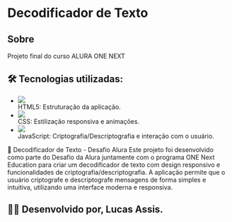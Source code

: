 <h1> Decodificador de Texto </h1>

<h2>Sobre</h2>
<p>Projeto final do curso ALURA ONE NEXT</p>


## 🛠️ Tecnologias utilizadas:
-  <div> <img src="https://img.shields.io/badge/HTML-239120?style=for-the-badge&logo=html5&logoColor=white"> <div> HTML5: Estruturação da aplicação.</div> 
-  <div> <img src="https://img.shields.io/badge/CSS-239120?&style=for-the-badge&logo=css3&logoColor=white"> </div> <div> CSS: Estilização responsiva e animações.</div>
- <div> <img src="https://img.shields.io/badge/JavaScript-F7DF1E?style=for-the-badge&logo=javascript&logoColor=black"> <div>JavaScript: Criptografia/Descriptografia e interação com o usuário.</div>



🔐 Decodificador de Texto - Desafio Alura Este projeto foi desenvolvido como parte do Desafio da Alura juntamente com o programa ONE Next Education para criar um decodificador de texto com design responsivo e funcionalidades de criptografia/descriptografia. A aplicação permite que o usuário criptografe e descriptografe mensagens de forma simples e intuitiva, utilizando uma interface moderna e responsiva.


## 👨‍💻 Desenvolvido por, Lucas Assis.


